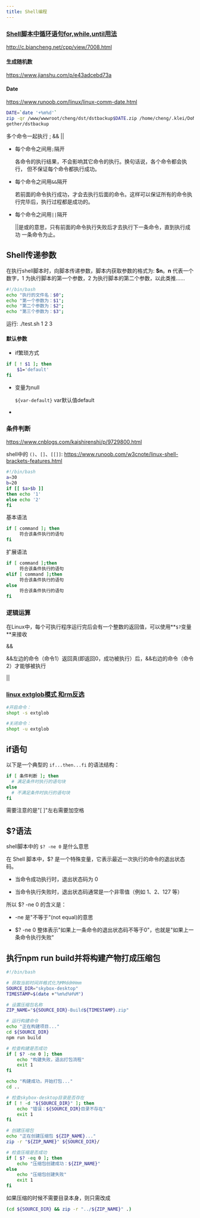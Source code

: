 ```yaml
---
title: Shell编程
---
```


### [Shell脚本中循环语句for,while,until用法](https://blog.51cto.com/kling/1252952)

http://c.biancheng.net/cpp/view/7008.html

#### 生成随机数

https://www.jianshu.com/p/e43adcebd73a

#### Date

https://www.runoob.com/linux/linux-comm-date.html

```bash
DATE=`date '+%m%d'`
zip -qr /www/wwwroot/cheng/dst/dstbackup$DATE.zip /home/cheng/.klei/DoNotStarveTo
gether/dstbackup
```

多个命令一起执行 ; && ||

- 每个命令之间用`;`隔开

  各命令的执行结果，不会影响其它命令的执行。换句话说，各个命令都会执行，
  但不保证每个命令都执行成功。

- 每个命令之间用`&&`隔开

  若前面的命令执行成功，才会去执行后面的命令。这样可以保证所有的命令执行完毕后，执行过程都是成功的。

- 每个命令之间用`||`隔开

  ||是或的意思，只有前面的命令执行失败后才去执行下一条命令，直到执行成功
  一条命令为止。

## Shell传递参数

在执行shell脚本时，向脚本传递参数，脚本内获取参数的格式为: **$n**。**n** 代表一个数字，1 为执行脚本的第一个参数，2 为执行脚本的第二个参数，以此类推……

```bash
#!/bin/bash
echo "执行的文件名：$0";
echo "第一个参数为：$1";
echo "第二个参数为：$2";
echo "第三个参数为：$3";
```

运行: ./test.sh  1 2 3

#### 默认参数

- if繁琐方式

```sh
if [ ! $1 ]; then
    $1='default'
fi
```

- 变量为null

  `${var-default}` var默认值default

- 

### 条件判断

https://www.cnblogs.com/kaishirenshi/p/9729800.html

shell中的 `()`、`[]`、`[[]]`: https://www.runoob.com/w3cnote/linux-shell-brackets-features.html

```bash
#!/bin/bash
a=30
b=20
if [[ $a>$b ]]
then echo '1'
else echo '2'
fi
```

基本语法

```sh
if [ command ]; then
     符合该条件执行的语句
fi
```

扩展语法

```sh
if [ command ];then
     符合该条件执行的语句
elif [ command ];then
     符合该条件执行的语句
else
     符合该条件执行的语句
fi
```



### 逻辑运算

在Linux中，每个可执行程序运行完后会有一个整数的返回值，可以使用**`$?`变量**来接收

&&

&&左边的命令（命令1）返回真(即返回0，成功被执行）后，&&右边的命令（命令2）才能够被执行

||



### [linux extglob模式 和rm反选](https://www.cnblogs.com/shuiche/p/10137480.html)

```sh
#开启命令：
shopt -s extglob

#关闭命令：
shopt -u extglob
```



## if语句

以下是一个典型的 `if...then...fi` 的语法结构：

```bash
if [ 条件判断 ]; then
  # 满足条件时执行的语句块
else
  # 不满足条件时执行的语句块
fi
```

需要注意的是"[ ]"左右需要加空格



## $?语法

shell脚本中的 `$? -ne 0` 是什么意思

在 Shell 脚本中，$? 是一个特殊变量，它表示最近一次执行的命令的退出状态码。

- 当命令成功执行时，退出状态码为 0

- 当命令执行失败时，退出状态码通常是一个非零值（例如 1、2、127 等）

所以 $? -ne 0 的含义是：

- -ne 是"不等于"(not equal)的意思

- $? -ne 0 整体表示"如果上一条命令的退出状态码不等于0"，也就是"如果上一条命令执行失败"



## 执行npm run build并将构建产物打成压缩包

```sh
#!/bin/bash

# 获取当前时间并格式化为MMddHHmm
SOURCE_DIR="skybox-desktop"
TIMESTAMP=$(date +"%m%d%H%M")

# 设置压缩包名称
ZIP_NAME="${SOURCE_DIR}-Build${TIMESTAMP}.zip"

# 运行构建命令
echo "正在构建项目..."
cd ${SOURCE_DIR}
npm run build

# 检查构建是否成功
if [ $? -ne 0 ]; then
    echo "构建失败，退出打包流程"
    exit 1
fi

echo "构建成功，开始打包..."
cd ..

# 检查skybox-desktop目录是否存在
if [ ! -d "${SOURCE_DIR}" ]; then
    echo "错误：${SOURCE_DIR}目录不存在"
    exit 1
fi

# 创建压缩包
echo "正在创建压缩包 ${ZIP_NAME}..."
zip -r "${ZIP_NAME}" ${SOURCE_DIR}/

# 检查压缩是否成功
if [ $? -eq 0 ]; then
    echo "压缩包创建成功：${ZIP_NAME}"
else
    echo "压缩包创建失败"
    exit 1
fi
```

如果压缩的时候不需要目录本身，则只需改成

```sh
(cd ${SOURCE_DIR} && zip -r "../${ZIP_NAME}" .)
```

